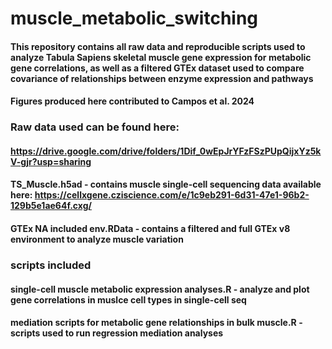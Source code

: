 # muscle_metabolic_switching
#### This repository contains all raw data and reproducible scripts used to analyze Tabula Sapiens skeletal muscle gene expression for metabolic gene correlations, as well as a filtered GTEx dataset used to compare covariance of relationships between enzyme expression and pathways
#### Figures produced here contributed to Campos et al. 2024

### Raw data used can be found here: 
#### https://drive.google.com/drive/folders/1Dif_0wEpJrYFzFSzPUpQijxYz5kV-gjr?usp=sharing
#### TS_Muscle.h5ad - contains muscle single-cell sequencing data available here: https://cellxgene.cziscience.com/e/1c9eb291-6d31-47e1-96b2-129b5e1ae64f.cxg/
#### GTEx NA included env.RData - contains a filtered and full GTEx v8 environment to analyze muscle variation

### scripts included 
#### single-cell muscle metabolic expression analyses.R - analyze and plot gene correlations in muslce cell types in single-cell seq
#### mediation scripts for metabolic gene relationships in bulk muscle.R - scripts used to run regression mediation analyses
